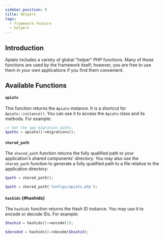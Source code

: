```yaml
---
sidebar_position: 0
title: Helpers
tags:
  - framework-feature
  - helpers
---
```


## Introduction
Apiato includes a variety of global "helper" PHP functions. Many of these functions are used by the framework itself; however, you are free to use them in your own applications if you find them convenient.

## Available Functions

#### `apiato`
This function returns the `Apiato` instance. It is a shortcut for `Apiato::instance()`. You can use it to access the `Apiato` class and its methods. For example:

```php
// Get the app migration paths.
$paths = apiato()->migrations();
```

#### `shared_path`
The `shared_path` function returns the fully qualified path to your application's shared components' directory. You may also use the `shared_path` function to generate a fully qualified path to a file relative to the application directory:

```php
$path = shared_path();

$path = shared_path('Configs/apiato.php');
```

#### `hashids` {#hashids}
The `hashids` function returns the Hash ID instance. You may use it to encode or decode IDs. For example:

```php
$hashid = hashids()->encode(1);

$decoded = hashids()->decode($hashid);
```

